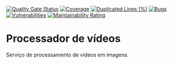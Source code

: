 [![Quality Gate Status](https://sonarcloud.io/api/project_badges/measure?project=FIAP-X_fiapx-processadorvideo&metric=alert_status)](https://sonarcloud.io/summary/new_code?id=FIAP-X_fiapx-processadorvideo)
[![Coverage](https://sonarcloud.io/api/project_badges/measure?project=FIAP-X_fiapx-processadorvideo&metric=coverage)](https://sonarcloud.io/summary/new_code?id=FIAP-X_fiapx-processadorvideo)
[![Duplicated Lines (%)](https://sonarcloud.io/api/project_badges/measure?project=FIAP-X_fiapx-processadorvideo&metric=duplicated_lines_density)](https://sonarcloud.io/summary/new_code?id=FIAP-X_fiapx-processadorvideo)
[![Bugs](https://sonarcloud.io/api/project_badges/measure?project=FIAP-X_fiapx-processadorvideo&metric=bugs)](https://sonarcloud.io/summary/new_code?id=FIAP-X_fiapx-processadorvideo)
[![Vulnerabilities](https://sonarcloud.io/api/project_badges/measure?project=FIAP-X_fiapx-processadorvideo&metric=vulnerabilities)](https://sonarcloud.io/summary/new_code?id=FIAP-X_fiapx-processadorvideo)
[![Maintainability Rating](https://sonarcloud.io/api/project_badges/measure?project=FIAP-X_fiapx-processadorvideo&metric=sqale_rating)](https://sonarcloud.io/summary/new_code?id=FIAP-X_fiapx-processadorvideo)

# Processador de vídeos

Serviço de processamento de vídeos em imagens.